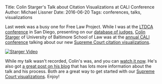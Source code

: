Title: Colin Starger's Talk about Citation Visualizations at CALI Conference
Author: Michael Lissner
Date: 2016-06-20
Tags: conferences, talks, visualizations


Last week was a busy one for Free Law Project. While I was at the [LTDCA conference][1] in San Diego, presenting on our [database of judges][jdb], [Colin Starger][starger] of University of Baltimore School of Law was at the [annual CALI conference][cali] talking about our new [Supreme Court citation visualizations][viz].


<div class="text-center">
    <a href="https://gsu.hosted.panopto.com/Panopto/Pages/Viewer.aspx?id=e7c2d415-2b4e-4cb3-b46f-a3a814731e48">
        <img src="{filename}/images/cali-vid.png"
                 alt="Starger Video"/>
    </a>
</div>


While my talk wasn't recorded, Colin's was, and you can [watch it now][video]. He's also got [a great post on his blog][colin-blog] that has lots more information about the talk and his process. Both are a great way to get started with our [Supreme Court visualizations][viz]. Enjoy!

[1]: http://law-and-big-data.org/LTDCA2016.html
[jdb]: {filename}/judge_database.md
[starger]: http://law.ubalt.edu/faculty/profiles/starger.cfm
[cali]: http://2016.calicon.org/
[viz]: {filename}/viz.md
[video]: https://gsu.hosted.panopto.com/Panopto/Pages/Viewer.aspx?id=e7c2d415-2b4e-4cb3-b46f-a3a814731e48
[colin-blog]: http://blogs.ubalt.edu/cstarger/2016/06/20/cali-coding-and-a-network-viewing-experiment/
